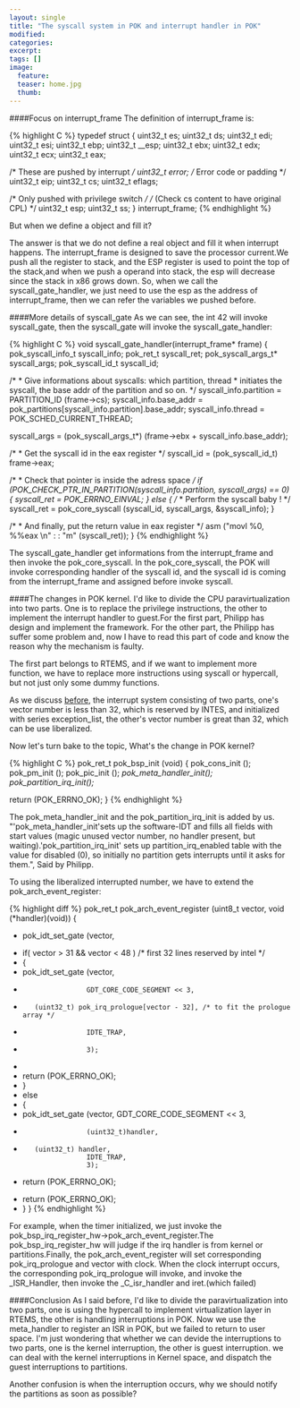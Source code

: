 ```yaml
---
layout: single
title: "The syscall system in POK and interrupt handler in POK"
modified:
categories: 
excerpt:
tags: []
image:
  feature:
  teaser: home.jpg 
  thumb:
---
```


####Focus on interrupt_frame
The definition of interrupt_frame is:

{% highlight C %}
typedef struct
{
  uint32_t es;
  uint32_t ds;
  uint32_t edi;
  uint32_t esi;
  uint32_t ebp;
  uint32_t __esp;
  uint32_t ebx;
  uint32_t edx;
  uint32_t ecx;
  uint32_t eax;

  /* These are pushed by interrupt */
  uint32_t error;	/* Error code or padding */
  uint32_t eip;
  uint32_t cs;
  uint32_t eflags;

  /* Only pushed with privilege switch */
  /* (Check cs content to have original CPL) */
  uint32_t esp;
  uint32_t ss;
} interrupt_frame;
{% endhighlight %}

But when we define a object and fill it?

The answer is that we do not define a real object and fill it when interrupt happens.
The interrupt_frame is designed to save the processor current.We push all the register to stack, and the ESP register is used to point the top of the stack,and when we push a operand into stack, the esp will decrease since the stack in x86 grows down.
So, when we call the syscall_gate_handler, we just need to use the esp as the address of interrupt_frame, then we can refer the variables we pushed before.

####More details of syscall_gate
As we can see, the int 42 will invoke syscall_gate, then the syscall_gate will invoke the syscall_gate_handler:

{% highlight C %}
void syscall_gate_handler(interrupt_frame* frame)
{
   pok_syscall_info_t   syscall_info;
   pok_ret_t            syscall_ret;
   pok_syscall_args_t*  syscall_args;
   pok_syscall_id_t     syscall_id;

   /*
    * Give informations about syscalls: which partition, thread
    * initiates the syscall, the base addr of the partition and so on.
    */
   syscall_info.partition = PARTITION_ID (frame->cs);
   syscall_info.base_addr = pok_partitions[syscall_info.partition].base_addr;
   syscall_info.thread    = POK_SCHED_CURRENT_THREAD;

   syscall_args = (pok_syscall_args_t*) (frame->ebx + syscall_info.base_addr);

   /*
    * Get the syscall id in the eax register
    */
   syscall_id = (pok_syscall_id_t) frame->eax;

   /*
    * Check that pointer is inside the adress space
    */
   if (POK_CHECK_PTR_IN_PARTITION(syscall_info.partition, syscall_args) == 0)
   {
         syscall_ret = POK_ERRNO_EINVAL;
   }
   else
   {
      /*
       * Perform the syscall baby !
       */
      syscall_ret = pok_core_syscall (syscall_id, syscall_args, &syscall_info);
   }

   /*
    * And finally, put the return value in eax register
    */
   asm ("movl %0, %%eax  \n"
	:
	: "m" (syscall_ret));
}
{% endhighlight %}

The syscall_gate_handler get informations from the interrupt_frame and then invoke the pok_core_syscall.
In the pok_core_syscall, the POK will invoke corresponding handler of the syscall id, and the syscall id is coming from the interrupt_frame and assigned before invoke syscall.

####The changes in POK kernel.
I'd like to divide the CPU paravirtualization into two parts. One is to replace the privilege instructions, the other to implement the interrupt handler to guest.For the first part, Philipp has design and implement the framework. For the other part, the Philipp has suffer some problem and, now I have to read this part of code and know the reason why the mechanism is faulty.

The first part belongs to RTEMS, and if we want to implement more function, we have to replace more instructions using syscall or hypercall, but not just only some dummy functions.

As we discuss [before](http://huaiyusched.github.io/pok-startup-flow-and-interrupt-system/), the interrupt system consisting of two parts, one's vector number is less than 32, which is reserved by INTES, and initialized with series exception_list, the other's vector number is great than 32, which can be use liberalized. 

Now let's turn bake to the topic, What's the change in POK kernel?

{% highlight C %}
pok_ret_t pok_bsp_init (void)
{
   pok_cons_init ();
   pok_pm_init ();
   pok_pic_init ();
   *pok_meta_handler_init();*
   *pok_partition_irq_init();*

   return (POK_ERRNO_OK);
}
{% endhighlight %}

The pok_meta_handler_init and the pok_partition_irq_init is added by us. "'pok_meta_handler_init'sets up the software-IDT and fills all fields with start values (magic unused vector number, no handler present, but waiting).'pok_partition_irq_init' sets up partition_irq_enabled table with the value for disabled (0), so initially no partition gets interrupts until it asks for them.", Said by Philipp.

To using the liberalized interrupted number, we have to extend the pok_arch_event_register:

{% highlight diff %}
 pok_ret_t pok_arch_event_register  (uint8_t vector,
                                     void (*handler)(void))
 {
-   pok_idt_set_gate (vector,
+  if( vector > 31 && vector < 48 ) /* first 32 lines reserved by intel */
+  {
+    pok_idt_set_gate (vector,
+                     GDT_CORE_CODE_SEGMENT << 3,
+        (uint32_t) pok_irq_prologue[vector - 32], /* to fit the prologue array */
+                     IDTE_TRAP,
+                     3);
+
+    return (POK_ERRNO_OK);
+  }
+  else
+  {
+    pok_idt_set_gate (vector,
                      GDT_CORE_CODE_SEGMENT << 3,
-                     (uint32_t)handler,
+        (uint32_t) handler,
                      IDTE_TRAP,
                      3);
 
-   return (POK_ERRNO_OK);
+    return (POK_ERRNO_OK);
+  }
 }
{% endhighlight %}

For example, when the timer initialized, we just invoke the pok_bsp_irq_register_hw->pok_arch_event_register.The pok_bsp_irq_register_hw will judge if the irq handler is from kernel or partitions.Finally, the pok_arch_event_register will set corresponding pok_irq_prologue and vector with clock.
When the clock interrupt occurs, the corresponding pok_irq_prologue will invoke, and invoke the _ISR_Handler, then invoke the _C_isr_handler and iret.(which failed)

####Conclusion
As I said before, I'd like to divide the paravirtualization into two parts, one is using the hypercall to implement virtualization layer in RTEMS, the other is handling interruptions in POK. Now we use the meta_handler to register an ISR in POK, but we failed to return to user space. I'm just wondering that whether we can devide the interruptions to two parts, one is the kernel interruption, the other is guest interruption. we can deal with the kernel interruptions in Kernel space, and dispatch the guest interruptions to partitions.

Another confusion is when the interruption occurs, why we should notify the partitions as soon as possible?
